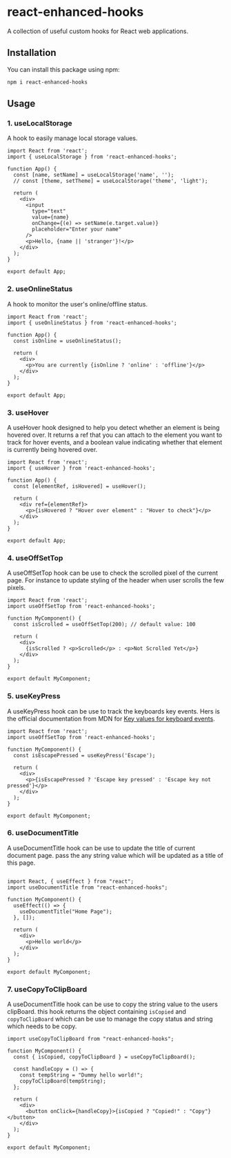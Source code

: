 # react-enhanced-hooks

A collection of useful custom hooks for React web applications.

## Installation

You can install this package using npm:

```bash
npm i react-enhanced-hooks
```

## Usage

### 1. useLocalStorage

A hook to easily manage local storage values.

```
import React from 'react';
import { useLocalStorage } from 'react-enhanced-hooks';

function App() {
  const [name, setName] = useLocalStorage('name', '');
  // const [theme, setTheme] = useLocalStorage('theme', 'light');

  return (
    <div>
      <input
        type="text"
        value={name}
        onChange={(e) => setName(e.target.value)}
        placeholder="Enter your name"
      />
      <p>Hello, {name || 'stranger'}!</p>
    </div>
  );
}

export default App;
```

### 2. useOnlineStatus

A hook to monitor the user's online/offline status.

```
import React from 'react';
import { useOnlineStatus } from 'react-enhanced-hooks';

function App() {
  const isOnline = useOnlineStatus();

  return (
    <div>
      <p>You are currently {isOnline ? 'online' : 'offline'}</p>
    </div>
  );
}

export default App;
```

### 3. useHover

A useHover hook designed to help you detect whether an element is being hovered over. It returns a ref that you can attach to the element you want to track for hover events, and a boolean value indicating whether that element is currently being hovered over.

```
import React from 'react';
import { useHover } from 'react-enhanced-hooks';

function App() {
  const [elementRef, isHovered] = useHover();

  return (
    <div ref={elementRef}>
      <p>{isHovered ? "Hover over element" : "Hover to check"}</p>
    </div>
  );
}

export default App;
```

### 4. useOffSetTop

A useOffSetTop hook can be use to check the scrolled pixel of the current page.
For instance to update styling of the header when user scrolls the few pixels.

```
import React from 'react';
import useOffSetTop from 'react-enhanced-hooks';

function MyComponent() {
  const isScrolled = useOffSetTop(200); // default value: 100

  return (
    <div>
      {isScrolled ? <p>Scrolled</p> : <p>Not Scrolled Yet</p>}
    </div>
  );
}

export default MyComponent;
```

### 5. useKeyPress

A useKeyPress hook can be use to track the keyboards key events.
Hers is the official documentation from MDN for [Key values for keyboard events](https://developer.mozilla.org/en-US/docs/Web/API/UI_Events/Keyboard_event_key_values).

```
import React from 'react';
import useOffSetTop from 'react-enhanced-hooks';

function MyComponent() {
  const isEscapePressed = useKeyPress('Escape');

  return (
    <div>
      <p>{isEscapePressed ? 'Escape key pressed' : 'Escape key not pressed'}</p>
    </div>
  );
}

export default MyComponent;
```

### 6. useDocumentTitle

A useDocumentTitle hook can be use to update the title of current document page.
pass the any string value which will be updated as a title of this page.

```

import React, { useEffect } from "react";
import useDocumentTitle from "react-enhanced-hooks";

function MyComponent() {
  useEffect(() => {
    useDocumentTitle("Home Page");
  }, []);

  return (
    <div>
      <p>Hello world</p>
    </div>
  );
}

export default MyComponent;
```

### 7. useCopyToClipBoard

A useDocumentTitle hook can be use to copy the string value to the users clipBoard. this hook returns the object containing `isCopied` and `copyToClipBoard` which can be use to manage the copy status and string which needs to be copy.

```
import useCopyToClipBoard from "react-enhanced-hooks";

function MyComponent() {
  const { isCopied, copyToClipBoard } = useCopyToClipBoard();

  const handleCopy = () => {
    const tempString = "Dummy hello world!";
    copyToClipBoard(tempString);
  };

  return (
    <div>
      <button onClick={handleCopy}>{isCopied ? "Copied!" : "Copy"}</button>
    </div>
  );
}

export default MyComponent;
```
